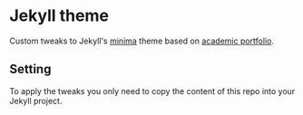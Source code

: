 # Jekyll theme
Custom tweaks to Jekyll's [minima](https://github.com/jekyll/minima) theme based on [academic portfolio](https://github.com/ys1998/academic-portfolio).

## Setting
To apply the tweaks you only need to copy the content of this repo into your Jekyll project.
